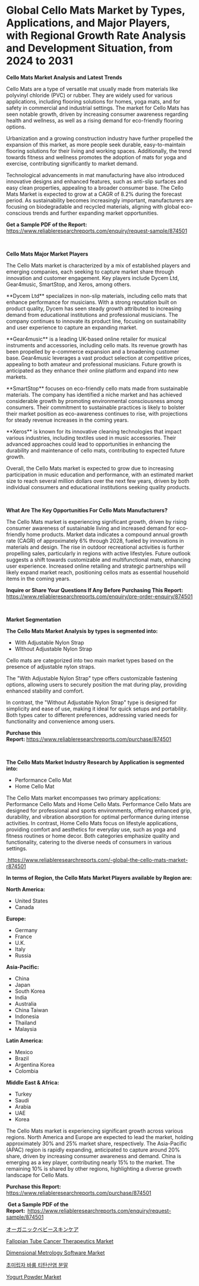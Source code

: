 <p><h1>Global Cello Mats Market by Types, Applications, and Major Players, with Regional Growth Rate Analysis and Development Situation, from 2024 to 2031</h1></p><p><strong>Cello Mats Market Analysis and Latest Trends</strong></p>
<p><p>Cello Mats are a type of versatile mat usually made from materials like polyvinyl chloride (PVC) or rubber. They are widely used for various applications, including flooring solutions for homes, yoga mats, and for safety in commercial and industrial settings. The market for Cello Mats has seen notable growth, driven by increasing consumer awareness regarding health and wellness, as well as a rising demand for eco-friendly flooring options. </p><p>Urbanization and a growing construction industry have further propelled the expansion of this market, as more people seek durable, easy-to-maintain flooring solutions for their living and working spaces. Additionally, the trend towards fitness and wellness promotes the adoption of mats for yoga and exercise, contributing significantly to market demand. </p><p>Technological advancements in mat manufacturing have also introduced innovative designs and enhanced features, such as anti-slip surfaces and easy clean properties, appealing to a broader consumer base. The Cello Mats Market is expected to grow at a CAGR of 8.2% during the forecast period. As sustainability becomes increasingly important, manufacturers are focusing on biodegradable and recycled materials, aligning with global eco-conscious trends and further expanding market opportunities.</p></p>
<p><strong>Get a Sample PDF of the Report:&nbsp;</strong> <a href="https://www.reliableresearchreports.com/enquiry/request-sample/874501">https://www.reliableresearchreports.com/enquiry/request-sample/874501</a></p>
<p>&nbsp;</p>
<p><strong>Cello Mats Major Market Players</strong></p>
<p><p>The Cello Mats market is characterized by a mix of established players and emerging companies, each seeking to capture market share through innovation and customer engagement. Key players include Dycem Ltd, Gear4music, SmartStop, and Xeros, among others.</p><p>**Dycem Ltd** specializes in non-slip materials, including cello mats that enhance performance for musicians. With a strong reputation built on product quality, Dycem has seen steady growth attributed to increasing demand from educational institutions and professional musicians. The company continues to innovate its product line, focusing on sustainability and user experience to capture an expanding market.</p><p>**Gear4music** is a leading UK-based online retailer for musical instruments and accessories, including cello mats. Its revenue growth has been propelled by e-commerce expansion and a broadening customer base. Gear4music leverages a vast product selection at competitive prices, appealing to both amateur and professional musicians. Future growth is anticipated as they enhance their online platform and expand into new markets.</p><p>**SmartStop** focuses on eco-friendly cello mats made from sustainable materials. The company has identified a niche market and has achieved considerable growth by promoting environmental consciousness among consumers. Their commitment to sustainable practices is likely to bolster their market position as eco-awareness continues to rise, with projections for steady revenue increases in the coming years.</p><p>**Xeros** is known for its innovative cleaning technologies that impact various industries, including textiles used in music accessories. Their advanced approaches could lead to opportunities in enhancing the durability and maintenance of cello mats, contributing to expected future growth.</p><p>Overall, the Cello Mats market is expected to grow due to increasing participation in music education and performance, with an estimated market size to reach several million dollars over the next few years, driven by both individual consumers and educational institutions seeking quality products.</p></p>
<p>&nbsp;</p>
<p><strong>What Are The Key Opportunities For Cello Mats Manufacturers?</strong></p>
<p><p>The Cello Mats market is experiencing significant growth, driven by rising consumer awareness of sustainable living and increased demand for eco-friendly home products. Market data indicates a compound annual growth rate (CAGR) of approximately 6% through 2028, fueled by innovations in materials and design. The rise in outdoor recreational activities is further propelling sales, particularly in regions with active lifestyles. Future outlook suggests a shift towards customizable and multifunctional mats, enhancing user experience. Increased online retailing and strategic partnerships will likely expand market reach, positioning cellos mats as essential household items in the coming years.</p></p>
<p><strong>Inquire or Share Your Questions If Any Before Purchasing This Report:</strong> <a href="https://www.reliableresearchreports.com/enquiry/pre-order-enquiry/874501">https://www.reliableresearchreports.com/enquiry/pre-order-enquiry/874501</a></p>
<p>&nbsp;</p>
<p><strong>Market Segmentation</strong></p>
<p><strong>The Cello Mats Market Analysis by types is segmented into:</strong></p>
<p><ul><li>With Adjustable Nylon Strap</li><li>WIthout Adjustable Nylon Strap</li></ul></p>
<p><p>Cello mats are categorized into two main market types based on the presence of adjustable nylon straps. </p><p>The "With Adjustable Nylon Strap" type offers customizable fastening options, allowing users to securely position the mat during play, providing enhanced stability and comfort. </p><p>In contrast, the "Without Adjustable Nylon Strap" type is designed for simplicity and ease of use, making it ideal for quick setups and portability. Both types cater to different preferences, addressing varied needs for functionality and convenience among users.</p></p>
<p><strong>Purchase this Report:&nbsp;</strong><a href="https://www.reliableresearchreports.com/purchase/874501">https://www.reliableresearchreports.com/purchase/874501</a></p>
<p>&nbsp;</p>
<p><strong>The Cello Mats Market Industry Research by Application is segmented into:</strong></p>
<p><ul><li>Performance Cello Mat</li><li>Home Cello Mat</li></ul></p>
<p><p>The Cello Mats market encompasses two primary applications: Performance Cello Mats and Home Cello Mats. Performance Cello Mats are designed for professional and sports environments, offering enhanced grip, durability, and vibration absorption for optimal performance during intense activities. In contrast, Home Cello Mats focus on lifestyle applications, providing comfort and aesthetics for everyday use, such as yoga and fitness routines or home decor. Both categories emphasize quality and functionality, catering to the diverse needs of consumers in various settings.</p></p>
<p><a href="https://www.reliableresearchreports.com/-global-the-cello-mats-market-r874501">&nbsp;https://www.reliableresearchreports.com/-global-the-cello-mats-market-r874501</a></p>
<p><strong>In terms of Region, the Cello Mats Market Players available by Region are:</strong></p>
<p>
    <p> <strong> North America: </strong>
        <ul>
            <li>United States</li>
            <li>Canada</li>
        </ul>
        </p> 
    <p> <strong> Europe: </strong>
        <ul>
            <li>Germany</li>
            <li>France</li>
            <li>U.K.</li>
            <li>Italy</li>
            <li>Russia</li>
        </ul>
        </p> 
    <p> <strong> Asia-Pacific: </strong>
        <ul>
            <li>China</li>
            <li>Japan</li>
            <li>South Korea</li>
            <li>India</li>
            <li>Australia</li>
            <li>China Taiwan</li>
            <li>Indonesia</li>
            <li>Thailand</li>
            <li>Malaysia</li>
        </ul>
        </p> 
    <p> <strong> Latin America: </strong>
        <ul>
            <li>Mexico</li>
            <li>Brazil</li>
            <li>Argentina Korea</li>
            <li>Colombia</li>
        </ul>
        </p> 
    <p> <strong> Middle East & Africa: </strong>
        <ul>
            <li>Turkey</li>
            <li>Saudi</li>
            <li>Arabia</li>
            <li>UAE</li>
            <li>Korea</li>
        </ul>
    </p>
    </p>
<p><p>The Cello Mats market is experiencing significant growth across various regions. North America and Europe are expected to lead the market, holding approximately 30% and 25% market share, respectively. The Asia-Pacific (APAC) region is rapidly expanding, anticipated to capture around 20% share, driven by increasing consumer awareness and demand. China is emerging as a key player, contributing nearly 15% to the market. The remaining 10% is shared by other regions, highlighting a diverse growth landscape for Cello Mats.</p></p>
<p><strong>Purchase this Report: </strong><a href="https://www.reliableresearchreports.com/purchase/874501">https://www.reliableresearchreports.com/purchase/874501</a></p>
<p>&nbsp;<strong>Get a Sample PDF of the Report:&nbsp;&nbsp;</strong><a href="https://www.reliableresearchreports.com/enquiry/request-sample/874501">https://www.reliableresearchreports.com/enquiry/request-sample/874501</a></p>
<p><strong></strong></p>
<p><p><a href="https://github.com/mohamedbakry57/Market-Research-Report-List-6/blob/main/869099287413.md">オーガニックベビースキンケア</a></p><p><a href="https://www.linkedin.com/pulse/fallopian-tube-cancer-therapeutics-market-size-growth-qvpic?trackingId=Oc%2BT%2FyhnTAylf5K377bJWg%3D%3D">Fallopian Tube Cancer Therapeutics Market</a></p><p><a href="https://www.linkedin.com/pulse/dimensional-metrology-software-market-global-regional-awwic?trackingId=2%2B8gSxNOT9yXYn1NFVRPYA%3D%3D">Dimensional Metrology Software Market</a></p><p><a href="https://github.com/laholand/Market-Research-Report-List-6/blob/main/7227322108307.md">초미립자 바륨 티탄산염 분말</a></p><p><a href="https://issuu.com/reportprime-2/docs/yogurt-powder-market-size-2030.pptx_970ed90fe30311">Yogurt Powder Market</a></p></p>
